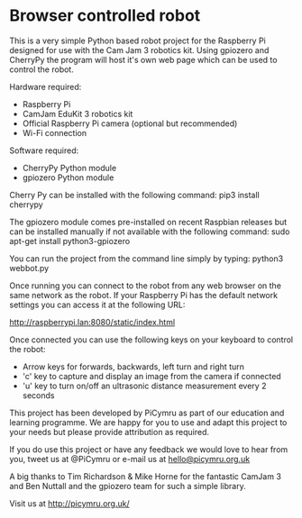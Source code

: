 Browser controlled robot
========================

This is a very simple Python based robot project for the Raspberry Pi designed for use with the Cam Jam 3 robotics kit. Using gpiozero and CherryPy the program will host it's own web page which can be used to control the robot.

Hardware required:
 - Raspberry Pi
 - CamJam EduKit 3 robotics kit
 - Official Raspberry Pi camera (optional but recommended)
 - Wi-Fi connection

Software required:
 - CherryPy Python module
 - gpiozero Python module

Cherry Py can be installed with the following command:
pip3 install cherrypy

The gpiozero module comes pre-installed on recent Raspbian releases but can be installed manually if not available with the following command:
sudo apt-get install python3-gpiozero

You can run the project from the command line simply by typing:
python3 webbot.py

Once running you can connect to the robot from any web browser on the same network as the robot. If your Raspberry Pi has the default network settings you can access it at the following URL:

http://raspberrypi.lan:8080/static/index.html

Once connected you can use the following keys on your keyboard to control the robot:

- Arrow keys for forwards, backwards, left turn and right turn
- 'c' key to capture and display an image from the camera if connected
- 'u' key to turn on/off an ultrasonic distance measurement every 2 seconds

This project has been developed by PiCymru as part of our education and learning programme. We are happy for you to use and adapt this project to your needs but please provide attribution as required.

If you do use this project or have any feedback we would love to hear from you, tweet us at @PiCymru or e-mail us at hello@picymru.org.uk

A big thanks to Tim Richardson & Mike Horne for the fantastic CamJam 3 and Ben Nuttall and the gpiozero team for such a simple library.

Visit us at http://picymru.org.uk/
